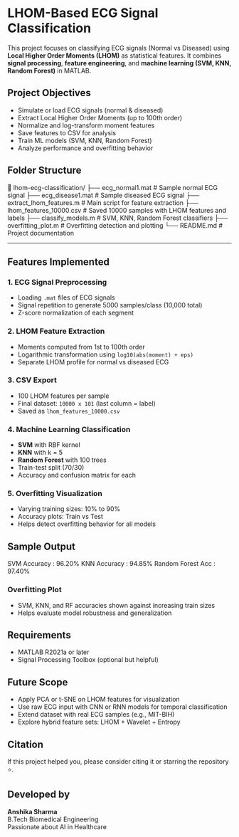 # LHOM-Based ECG Signal Classification

This project focuses on classifying ECG signals (Normal vs Diseased) using **Local Higher Order Moments (LHOM)** as statistical features. It combines **signal processing**, **feature engineering**, and **machine learning (SVM, KNN, Random Forest)** in MATLAB.



## Project Objectives

- Simulate or load ECG signals (normal & diseased)
- Extract Local Higher Order Moments (up to 100th order)
- Normalize and log-transform moment features
- Save features to CSV for analysis
- Train ML models (SVM, KNN, Random Forest)
- Analyze performance and overfitting behavior


##  Folder Structure
📂 lhom-ecg-classification/
├── ecg_normal1.mat # Sample normal ECG signal
├── ecg_disease1.mat # Sample diseased ECG signal
├── extract_lhom_features.m # Main script for feature extraction
├── lhom_features_10000.csv # Saved 10000 samples with LHOM features and labels
├── classify_models.m # SVM, KNN, Random Forest classifiers
├── overfitting_plot.m # Overfitting detection and plotting
└── README.md # Project documentation


---

##  Features Implemented

###  1. ECG Signal Preprocessing
- Loading `.mat` files of ECG signals
- Signal repetition to generate 5000 samples/class (10,000 total)
- Z-score normalization of each segment

###  2. LHOM Feature Extraction
- Moments computed from 1st to 100th order
- Logarithmic transformation using `log10(abs(moment) + eps)`
- Separate LHOM profile for normal vs diseased ECG

###  3. CSV Export
- 100 LHOM features per sample
- Final dataset: `10000 x 101` (last column = label)
- Saved as `lhom_features_10000.csv`

###  4. Machine Learning Classification
- **SVM** with RBF kernel  
- **KNN** with k = 5  
- **Random Forest** with 100 trees  
- Train-test split (70/30)
- Accuracy and confusion matrix for each

###  5. Overfitting Visualization
- Varying training sizes: 10% to 90%
- Accuracy plots: Train vs Test
- Helps detect overfitting behavior for all models

##  Sample Output
SVM Accuracy : 96.20%
KNN Accuracy : 94.85%
Random Forest Acc : 97.40%


###  Overfitting Plot
- SVM, KNN, and RF accuracies shown against increasing train sizes
- Helps evaluate model robustness and generalization


##  Requirements

- MATLAB R2021a or later
- Signal Processing Toolbox (optional but helpful)

##  Future Scope

- Apply PCA or t-SNE on LHOM features for visualization
- Use raw ECG input with CNN or RNN models for temporal classification
- Extend dataset with real ECG samples (e.g., MIT-BIH)
- Explore hybrid feature sets: LHOM + Wavelet + Entropy

##  Citation
If this project helped you, please consider citing it or starring the repository ⭐.

##  Developed by

**Anshika Sharma**  
B.Tech Biomedical Engineering  
Passionate about AI in Healthcare 



